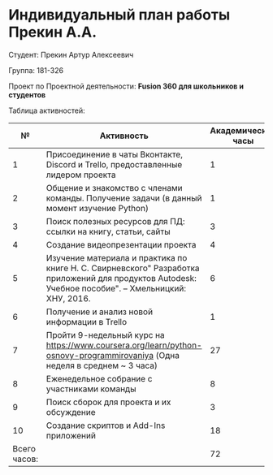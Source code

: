 # **Индивидуальный план работы       Прекин А.А.**

Студент: Прекин Артур Алексеевич

Группа: 181-326

Проект по Проектной деятельности: **Fusion 360 для школьников и студентов**

Таблица активностей:

| № | Активность | Академические часы |
| --- | --- | --- |
| 1 | Присоединение в чаты Вконтакте, Discord и Trello, предоставленные лидером проекта | 1 |
| 2 | Общение и знакомство с членами команды. Получение задачи (в данный момент изучение Python) | 1 |
| 3 | Поиск полезных ресурсов для ПД: ссылки на книгу, статьи, сайты | 3 |
| 4 | Создание видеопрезентации проекта | 4 |
| 5 | Изучение материала и практика по книге Н. С. Свирневского" Разработка приложений для продуктов Autodesk: Учебное пособие". – Хмельницкий: ХНУ, 2016. | 6 |
| 6 | Получение и анализ новой информации в Trello | 1 |
| 7 | Пройти 9-недельный курс на https://www.coursera.org/learn/python-osnovy-programmirovaniya (Одна неделя в среднем ~ 3 часа) | 27 |
| 8 | Еженедельное собрание с участниками команды | 8 |
| 9 | Поиск сборок для проекта и их обсуждение | 3 |
| 10 | Создание скриптов и Add-Ins приложений  | 18 |
| Всего часов: |  | 72 |